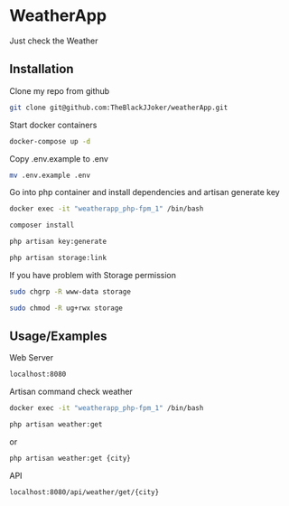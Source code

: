 # WeatherApp

Just check the Weather


## Installation

Clone my repo from github

```bash
git clone git@github.com:TheBlackJJoker/weatherApp.git
```
Start docker containers
```bash
docker-compose up -d
```

Copy .env.example to .env
```bash
mv .env.example .env
```

Go into php container and install dependencies and artisan generate key
```bash
docker exec -it "weatherapp_php-fpm_1" /bin/bash
```
```bash
composer install
```
```bash
php artisan key:generate
```
```bash
php artisan storage:link
```
If you have problem with Storage permission
```bash
sudo chgrp -R www-data storage
```
```bash
sudo chmod -R ug+rwx storage 
```

## Usage/Examples

Web Server
```bash
localhost:8080
```

Artisan command check weather
```bash
docker exec -it "weatherapp_php-fpm_1" /bin/bash
```
```bash
php artisan weather:get
```
or
```bash
php artisan weather:get {city}
```
API
```bash
localhost:8080/api/weather/get/{city}
```
